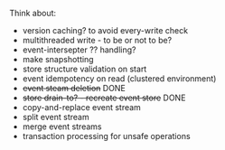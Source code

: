 Think about:
 - version caching? to avoid every-write check
 - multithreaded write - to be or not to be?
 - event-intersepter ?? handling?
 - make snapshotting
 - store structure validation on start
 - event idempotency on read (clustered environment)
 - ~~event steam deletion~~ DONE
 - ~~store drain-to? - recreate event store~~ DONE
 - copy-and-replace event stream
 - split event stream
 - merge event streams
 - transaction processing for unsafe operations
